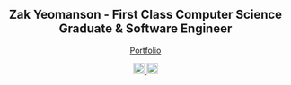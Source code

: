 <h2 align="center">Zak Yeomanson - First Class Computer Science Graduate & Software Engineer</h2>
<p align="center">
  <a href="http://portfolio-website-store.s3-website.eu-west-2.amazonaws.com/">Portfolio</a>
</p>

<div align="center">
  <a href="mailto:zakyeomanson@gmail.com">
    <img src="https://img.shields.io/badge/Email-D14836?style=flat-square&logo=gmail&logoColor=white" alt="Email" style="height:20px;">
  </a>
  <a href="https://www.linkedin.com/in/zak-yeomanson/" target="_blank">
    <img src="https://img.shields.io/badge/LinkedIn-%230077B5.svg?&style=flat-square&logo=linkedin&logoColor=white" alt="LinkedIn" style="height:20px;">
  </a>
</div>
